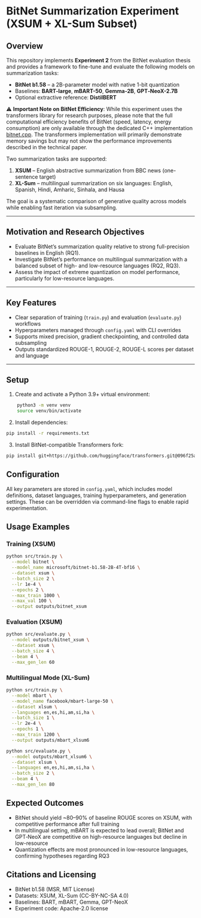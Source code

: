 # BitNet Summarization Experiment (XSUM + XL-Sum Subset)

## Overview

This repository implements **Experiment 2** from the BitNet evaluation thesis and provides a framework to fine-tune and evaluate the following models on summarization tasks:

- **BitNet b1.58** – a 2B-parameter model with native 1-bit quantization  
- Baselines: **BART-large**, **mBART-50**, **Gemma-2B**, **GPT‑NeoX-2.7B**  
- Optional extractive reference: **DistilBERT**

⚠️ **Important Note on BitNet Efficiency**: While this experiment uses the transformers library for research purposes, please note that the full computational efficiency benefits of BitNet (speed, latency, energy consumption) are only available through the dedicated C++ implementation [bitnet.cpp](https://github.com/microsoft/bitnet.cpp). The transformers implementation will primarily demonstrate memory savings but may not show the performance improvements described in the technical paper.

Two summarization tasks are supported:

1. **XSUM** – English abstractive summarization from BBC news (one-sentence target)  
2. **XL-Sum** – multilingual summarization on six languages: English, Spanish, Hindi, Amharic, Sinhala, and Hausa

The goal is a systematic comparison of generative quality across models while enabling fast iteration via subsampling.

---

## Motivation and Research Objectives

- Evaluate BitNet’s summarization quality relative to strong full-precision baselines in English (RQ1).  
- Investigate BitNet’s performance on multilingual summarization with a balanced subset of high- and low-resource languages (RQ2, RQ3).  
- Assess the impact of extreme quantization on model performance, particularly for low-resource languages.

---

## Key Features

- Clear separation of training (`train.py`) and evaluation (`evaluate.py`) workflows  
- Hyperparameters managed through `config.yaml` with CLI overrides  
- Supports mixed precision, gradient checkpointing, and controlled data subsampling  
- Outputs standardized ROUGE-1, ROUGE-2, ROUGE-L scores per dataset and language

---

## Setup

1. Create and activate a Python 3.9+ virtual environment:
```bash
    python3 -m venv venv
    source venv/bin/activate
```

2. Install dependencies:
```bash
pip install -r requirements.txt
```

3. Install BitNet-compatible Transformers fork:
```bash
pip install git+https://github.com/huggingface/transformers.git@096f25ae1f501a084d8ff2dcaf25fbc2bd60eba4
```

## Configuration
All key parameters are stored in `config.yaml`, which includes model definitions, dataset languages, training hyperparameters, and generation settings. These can be overridden via command-line flags to enable rapid experimentation.

## Usage Examples

### Training (XSUM)
```bash
python src/train.py \
  --model bitnet \
  --model_name microsoft/bitnet-b1.58-2B-4T-bf16 \
  --dataset xsum \
  --batch_size 2 \
  --lr 1e-4 \
  --epochs 2 \
  --max_train 1000 \
  --max_val 100 \
  --output outputs/bitnet_xsum
```

### Evaluation (XSUM)
```bash
python src/evaluate.py \
  --model outputs/bitnet_xsum \
  --dataset xsum \
  --batch_size 4 \
  --beam 4 \
  --max_gen_len 60
```

### Multilingual Mode (XL-Sum)
```bash
python src/train.py \
  --model mbart \
  --model_name facebook/mbart-large-50 \
  --dataset xlsum \
  --languages en,es,hi,am,si,ha \
  --batch_size 1 \
  --lr 2e-4 \
  --epochs 1 \
  --max_train 1200 \
  --output outputs/mbart_xlsum6

python src/evaluate.py \
  --model outputs/mbart_xlsum6 \
  --dataset xlsum \
  --languages en,es,hi,am,si,ha \
  --batch_size 2 \
  --beam 4 \
  --max_gen_len 80
```

## Expected Outcomes
- BitNet should yield ~80–90% of baseline ROUGE scores on XSUM, with competitive performance after full training
- In multilingual setting, mBART is expected to lead overall; BitNet and GPT‑NeoX are competitive on high-resource languages but decline in low-resource
- Quantization effects are most pronounced in low-resource languages, confirming hypotheses regarding RQ3

## Citations and Licensing
- BitNet b1.58 (MSR, MIT License)
- Datasets: XSUM, XL-Sum (CC-BY-NC-SA 4.0)
- Baselines: BART, mBART, Gemma, GPT-NeoX
- Experiment code: Apache-2.0 license
